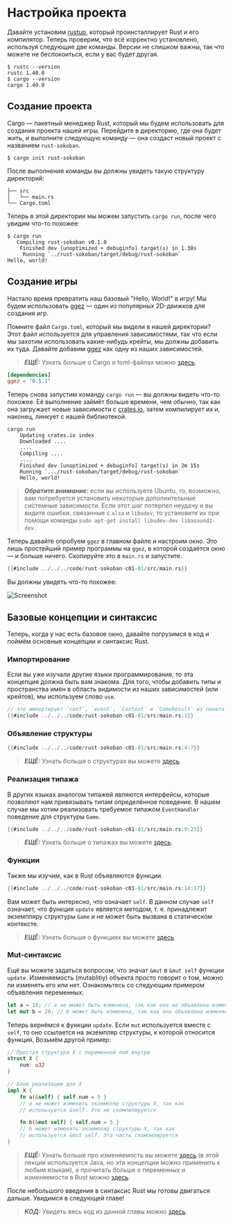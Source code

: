 # Настройка проекта

Давайте установим [rustup](https://www.rust-lang.org/tools/install), который проинсталлирует Rust и его компилятор. Теперь проверим, что всё корректно установлено, используя следующие две команды. Версии не слишком важны, так что можете не беспокоиться, если у вас будет другая.

```
$ rustc --version
rustc 1.40.0
$ cargo --version
cargo 1.40.0
```

## Создание проекта

Cargo — пакетный менеджер Rust, который мы будем использовать для создания проекта нашей игры. Перейдите в директорию, где она будет жить, и выполните следующую команду — она создаст новый проект с названием `rust-sokoban`.

```
$ cargo init rust-sokoban
```

После выполнения команды вы должны увидеть такую структуру директорий:

```
├── src
│   └── main.rs
└── Cargo.toml
```

Теперь в этой директории мы можем запустить `cargo run`, после чего увидим что-то похожее:

```
$ cargo run
   Compiling rust-sokoban v0.1.0
    Finished dev [unoptimized + debuginfo] target(s) in 1.30s
     Running `../rust-sokoban/target/debug/rust-sokoban`
Hello, world!
```

## Создание игры

Настало время превратить наш базовый "Hello, World!" в игру! Мы будем использовать [ggez](https://ggez.rs/) — один из популярных 2D-движков для создания игр.

Помните файл `Cargo.toml`, который мы видели в нашей директории? Этот файл используется для управления зависимостями, так что если мы захотим использовать какие-нибудь крейты, мы должны добавить их туда. Давайте добавим [ggez](https://github.com/ggez/ggez) как одну из наших зависимостей.

> ***ЕЩЁ:*** Узнать больше о Cargo и toml-файлах можно [здесь](https://doc.rust-lang.org/book/ch01-03-hello-cargo.html).

```toml
[dependencies]
ggez = "0.5.1"
```

Теперь снова запустим команду `cargo run` — вы должны видеть что-то похожее. Её выполнение займёт больше времени, чем обычно, так как она загружает новые зависимости с [crates.io](https://crates.io), затем компилирует их и, наконец, линкует с нашей библиотекой.

```
cargo run
    Updating crates.io index
    Downloaded ....
    ....
    Compiling ....
    ....
    Finished dev [unoptimized + debuginfo] target(s) in 2m 15s
    Running `.../rust-sokoban/target/debug/rust-sokoban`
    Hello, world!
```

> ***Обратите внимание:*** если вы используете Ubuntu, то, возможно, вам потребуется установить некоторые дополнительные системные зависимости. Если этот шаг потерпел неудачу и вы видите ошибки, связанные с `alsa` и `libudev`, то установите их при помощи команды `sudo apt-get install libudev-dev libasound2-dev`.

Теперь давайте опробуем `ggez` в главном файле и настроим окно. Это лишь простейший пример программы на `ggez`, в которой создаётся окно — и больше ничего. Скопируйте это в `main.rs` и запустите.

```rust
{{#include ../../../code/rust-sokoban-c01-01/src/main.rs}}
```

Вы должны увидеть что-то похожее:

![Screenshot](./images/window.png)

## Базовые концепции и синтаксис

Теперь, когда у нас есть базовое окно, давайте погрузимся в код и поймём основные концепции и синтаксис Rust.

### Импортирование

Если вы уже изучали другие языки программирования, то эта концепция должна быть вам знакома. Для того, чтобы добавить типы и пространства имён в область видимости из наших зависимостей (или крейтов), мы используем слово `use`.

```rust
// это импортирует `conf`, `event`, `Context` и `GameResult` из пакета ggez
{{#include ../../../code/rust-sokoban-c01-01/src/main.rs:1}}
```

### Объявление структуры

```rust
{{#include ../../../code/rust-sokoban-c01-01/src/main.rs:4:7}}
```

> ***ЕЩЁ:*** Узнать больше о структурах вы можете [здесь](https://doc.rust-lang.org/book/ch05-00-structs.html).

### Реализация типажа

В других языках аналогом типажей являются интерфейсы, которые позволяют нам привязывать типам определённое поведение. В нашем случае мы хотим реализовать требуемое типажом `EventHandler` поведение для структуры `Game`.

```rust
{{#include ../../../code/rust-sokoban-c01-01/src/main.rs:9:23}}
```

> ***ЕЩЁ:*** Узнать больше о типажах вы можете [здесь](https://doc.rust-lang.org/book/ch10-02-traits.html).

### Функции

Также мы изучим, как в Rust объявляются функции.

```rust
{{#include ../../../code/rust-sokoban-c01-01/src/main.rs:14:17}}
```

Вам может быть интересно, что означает `self`. В данном случае `self` означает, что функция `update` является методом, т. е. принадлежит экземпляру структуры `Game` и не может быть вызвана в статическом контексте.

> ***ЕЩЁ:*** Узнать больше о функциях вы можете [здесь](https://doc.rust-lang.org/book/ch03-03-how-functions-work.html).

### Mut-синтаксис

Ещё вы можете задаться вопросом, что значат `&mut` в `&mut self` функции `update`. Изменяемость (mutablitiy) объекта просто говорит о том, можно ли изменять его или нет. Ознакомьтесь со следующим примером объявления переменных:

```rust
let a = 10; // a не может быть изменена, так как она не объявлена изменяемой
let mut b = 20; // b может быть изменена, так как она объявлена изменяемой
```

Теперь вернёмся к функции `update`. Если `mut` используется вместе с `self`, то оно ссылается на экземпляр структуры, к которой относится функция. Возьмём другой пример:

```rust
// Простая структура X с переменной num внутри
struct X {
    num: u32
}

// Блок реализации для X
impl X {
    fn a(&self) { self.num = 5 }
    // a не может изменить экземпляр структуры X, так как
    // используется &self. Это не скомпилируется

    fn b(&mut self) { self.num = 5 }
    // b может изменять экземпляр структуры X, так как
    // используется &mut self. Эта часть скомпилируется
}
```

> ***ЕЩЁ:*** Узнать больше про изменяемость вы можете [здесь](https://web.mit.edu/6.005/www/fa15/classes/09-immutability/) (в этой лекции используется Java, но эти концепции можно применить к любым языкам), а прочитать больше о переменных и изменяемости в Rust можно [здесь](https://doc.rust-lang.org/book/ch03-01-variables-and-mutability.html).

После небольшого введения в синтаксис Rust мы готовы двигаться дальше. Увидимся в следующей главе!

> ***КОД:*** Увидеть весь код из данной главы можно [здесь](https://github.com/iolivia/rust-sokoban/tree/master/code/rust-sokoban-c01-01).
